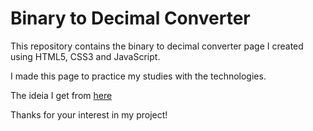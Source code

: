 # Binary to Decimal Converter

This repository contains the binary to decimal converter page I created using HTML5, CSS3 and JavaScript.

I made this page to practice my studies with the technologies.

The ideia I get from [here](https://github.com/florinpop17/app-ideas)

Thanks for your interest in my project!
